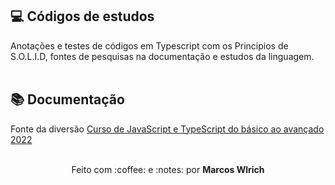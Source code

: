 ## :computer: Códigos de estudos
Anotações e testes de códigos em Typescript com os Principios de S.O.L.I.D, fontes de pesquisas na documentação e estudos da linguagem. 
<br><br>
## :books: Documentação
Fonte da diversão <a href="https://www.udemy.com/course/curso-de-javascript-moderno-do-basico-ao-avancado/learn/lecture/20840526#overview" target="_blank">Curso de JavaScript e TypeScript do básico ao avançado 2022
</a>
<br><br>
<div align="center">
  <p>Feito com :coffee: e :notes: por <strong>Marcos Wlrich</strong></p>
</div>